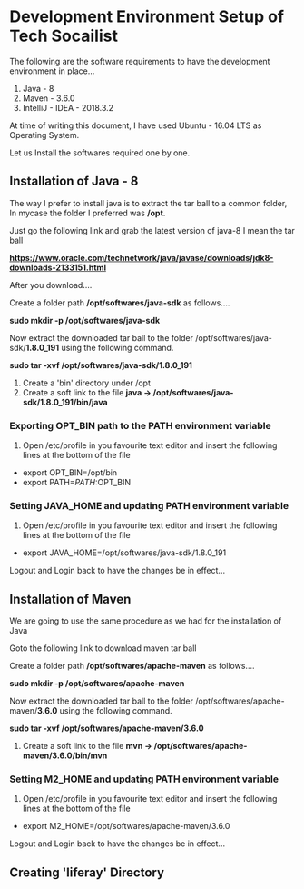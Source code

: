 # Development Environment Setup of Tech Socailist

The following are the software requirements to have the development environment in place...

1. Java - 8
2. Maven - 3.6.0
3. IntelliJ - IDEA - 2018.3.2

At time of writing this document, I have used Ubuntu - 16.04 LTS as Operating System.

Let us Install the softwares required one by one.

## Installation of Java - 8

The way I prefer to install java is to extract the tar ball to a common folder, In mycase the folder I preferred was **/opt**.

Just go the following link and grab the latest version of java-8 I mean the tar ball 

**https://www.oracle.com/technetwork/java/javase/downloads/jdk8-downloads-2133151.html**

After you download....

Create a folder path **/opt/softwares/java-sdk** as follows....

**sudo mkdir -p /opt/softwares/java-sdk**

Now extract the downloaded tar ball to the folder /opt/softwares/java-sdk/**1.8.0_191** using the following command.

**sudo tar -xvf <tar-file> /opt/softwares/java-sdk/1.8.0_191**

1. Create a 'bin' directory under /opt
2. Create a soft link to the file **java -> /opt/softwares/java-sdk/1.8.0_191/bin/java**

### Exporting OPT_BIN path to the PATH environment variable
1. Open /etc/profile in you favourite text editor and insert the following lines at the bottom of the file
  - export OPT_BIN=/opt/bin
  - export PATH=$PATH:$OPT_BIN

### Setting JAVA_HOME and updating PATH environment variable
1. Open /etc/profile in you favourite text editor and insert the following lines at the bottom of the file
  - export JAVA_HOME=/opt/softwares/java-sdk/1.8.0_191

Logout and Login back to have the changes be in effect...

## Installation of Maven

We are going to use the same procedure as we had for the installation of Java

Goto the following link to download maven tar ball

Create a folder path **/opt/softwares/apache-maven** as follows....

**sudo mkdir -p /opt/softwares/apache-maven**

Now extract the downloaded tar ball to the folder /opt/softwares/apache-maven/**3.6.0** using the following command.

**sudo tar -xvf <tar-file> /opt/softwares/apache-maven/3.6.0**
  
1. Create a soft link to the file **mvn -> /opt/softwares/apache-maven/3.6.0/bin/mvn**

### Setting M2_HOME and updating PATH environment variable
1. Open /etc/profile in you favourite text editor and insert the following lines at the bottom of the file
  - export M2_HOME=/opt/softwares/apache-maven/3.6.0
  
Logout and Login back to have the changes be in effect...

## Creating 'liferay' Directory

